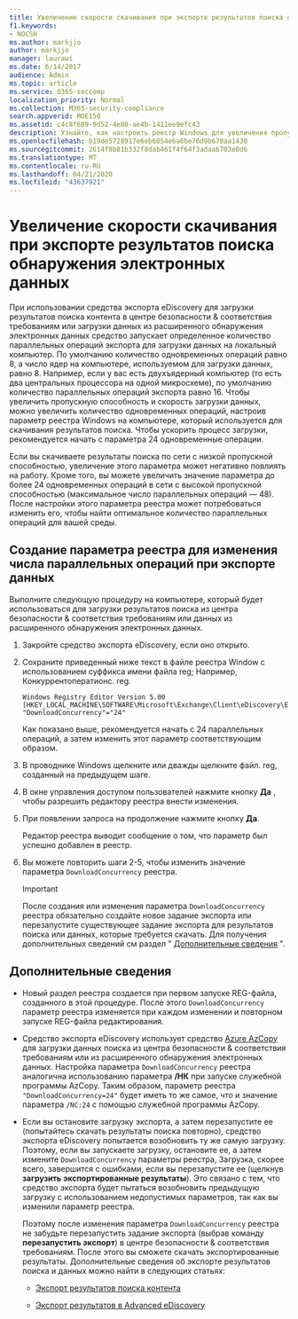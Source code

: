 ```yaml
---
title: Увеличение скорости скачивания при экспорте результатов поиска обнаружения электронных данных
f1.keywords:
- NOCSH
ms.author: markjjo
author: markjjo
manager: laurawi
ms.date: 6/14/2017
audience: Admin
ms.topic: article
ms.service: O365-seccomp
localization_priority: Normal
ms.collection: M365-security-compliance
search.appverid: MOE150
ms.assetid: c4c8f689-9d52-4e80-ae4b-1411ee9efc43
description: Узнайте, как настроить реестр Windows для увеличения пропускной способности данных при загрузке результатов поиска и поиске данных из центра безопасности & соответствия требованиям и расширенного обнаружения электронных данных.
ms.openlocfilehash: b19de5728917e6eb6054e6a6be76d9b678aa1430
ms.sourcegitcommit: 2614f8b81b332f8dab461f4f64f3adaa6703e0d6
ms.translationtype: MT
ms.contentlocale: ru-RU
ms.lasthandoff: 04/21/2020
ms.locfileid: "43637921"
---
```

# <a name="increase-the-download-speed-when-exporting-ediscovery-search-results"></a>Увеличение скорости скачивания при экспорте результатов поиска обнаружения электронных данных

При использовании средства экспорта eDiscovery для загрузки результатов поиска контента в центре безопасности & соответствия требованиям или загрузки данных из расширенного обнаружения электронных данных средство запускает определенное количество параллельных операций экспорта для загрузки данных на локальный компьютер. По умолчанию количество одновременных операций равно 8, а число ядер на компьютере, используемом для загрузки данных, равно 8. Например, если у вас есть двухъядерный компьютер (то есть два центральных процессора на одной микросхеме), по умолчанию количество параллельных операций экспорта равно 16. Чтобы увеличить пропускную способность и скорость загрузки данных, можно увеличить количество одновременных операций, настроив параметр реестра Windows на компьютере, который используется для скачивания результатов поиска. Чтобы ускорить процесс загрузки, рекомендуется начать с параметра 24 одновременные операции.
  
Если вы скачиваете результаты поиска по сети с низкой пропускной способностью, увеличение этого параметра может негативно повлиять на работу. Кроме того, вы можете увеличить значение параметра до более 24 одновременных операций в сети с высокой пропускной способностью (максимальное число параллельных операций — 48). После настройки этого параметра реестра может потребоваться изменить его, чтобы найти оптимальное количество параллельных операций для вашей среды.
  
## <a name="create-a-registry-setting-to-change-the-number-of-concurrent-operations-when-exporting-data"></a>Создание параметра реестра для изменения числа параллельных операций при экспорте данных

Выполните следующую процедуру на компьютере, который будет использоваться для загрузки результатов поиска из центра безопасности & соответствия требованиям или данных из расширенного обнаружения электронных данных.
  
1. Закройте средство экспорта eDiscovery, если оно открыто. 
    
2. Сохраните приведенный ниже текст в файле реестра Window с использованием суффикса имени файла reg; Например, Конкуррентоператионс. reg. 
    
    ```text
    Windows Registry Editor Version 5.00
    [HKEY_LOCAL_MACHINE\SOFTWARE\Microsoft\Exchange\Client\eDiscovery\ExportTool]
    "DownloadConcurrency"="24"
    ```

    Как показано выше, рекомендуется начать с 24 параллельных операций, а затем изменить этот параметр соответствующим образом.
    
3. В проводнике Windows щелкните или дважды щелкните файл. reg, созданный на предыдущем шаге.
    
4. В окне управления доступом пользователей нажмите кнопку **Да** , чтобы разрешить редактору реестра внести изменения. 
    
5. При появлении запроса на продолжение нажмите кнопку **Да**.
    
    Редактор реестра выводит сообщение о том, что параметр был успешно добавлен в реестр.
    
6. Вы можете повторить шаги 2-5, чтобы изменить значение параметра `DownloadConcurrency` реестра. 
    
    > [!IMPORTANT]
    > После создания или изменения параметра `DownloadConcurrency` реестра обязательно создайте новое задание экспорта или перезапустите существующее задание экспорта для результатов поиска или данных, которые требуется скачать. Для получения дополнительных сведений см раздел " [Дополнительные сведения](#more-information) ". 
  
## <a name="more-information"></a>Дополнительные сведения

- Новый раздел реестра создается при первом запуске REG-файла, созданного в этой процедуре. После этого `DownloadConcurrency` параметр реестра изменяется при каждом изменении и повторном запуске REG-файла редактирования. 
    
- Средство экспорта eDiscovery использует средство [Azure AzCopy](https://go.microsoft.com/fwlink/?linkid=849949) для загрузки данных поиска из центра безопасности & соответствия требованиям или из расширенного обнаружения электронных данных. Настройка параметра `DownloadConcurrency` реестра аналогична использованию параметра **/НК** при запуске служебной программы AzCopy. Таким образом, параметр реестра `"DownloadConcurrency=24"` будет иметь то же самое, что и значение параметра `/NC:24` с помощью служебной программы AzCopy. 
    
- Если вы остановите загрузку экспорта, а затем перезапустите ее (попытайтесь скачать результаты поиска повторно), средство экспорта eDiscovery попытается возобновить ту же самую загрузку. Поэтому, если вы запускаете загрузку, остановите ее, а затем измените `DownloadConcurrency` параметры реестра, Загрузка, скорее всего, завершится с ошибками, если вы перезапустите ее (щелкнув **загрузить экспортированные результаты**). Это связано с тем, что средство экспорта будет пытаться возобновить предыдущую загрузку с использованием недопустимых параметров, так как вы изменили параметр реестра.
    
    Поэтому после изменения параметра `DownloadConcurrency` реестра не забудьте перезапустить задание экспорта (выбрав команду **перезапустить экспорт**) в центре безопасности & соответствия требованиям. После этого вы сможете скачать экспортированные результаты. Дополнительные сведения об экспорте результатов поиска и данных можно найти в следующих статьях:
    
  - [Экспорт результатов поиска контента](export-search-results.md)
    
  - [Экспорт результатов в Advanced eDiscovery](export-results-in-advanced-ediscovery.md)
    
